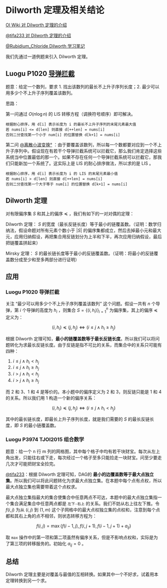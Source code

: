 # Dilworth 定理及相关结论

[OI Wiki 对 Dilworth 定理的介绍](https://oi-wiki.org/math/order-theory/#dilworth-%E5%AE%9A%E7%90%86%E4%B8%8E-mirsky-%E5%AE%9A%E7%90%86)

[@tifa233 对 Dilworth 定理的介绍](https://tifa-233.com/archives/dilworth/)

[@Rubidium_Chloride Dilworth 学习笔记](https://www.luogu.com.cn/article/zkcos23t)

我们先通过一道例题来引入 Dilworth 定理。

## Luogu P1020 [导弹拦截](https://www.luogu.com.cn/problem/P1020)

题意：给定一个数列，要求 1. 找出该数列的最长不上升子序列长度；2. 最少可以用多少个不上升子序列覆盖该数列。

思路：

第一问通过 $O(n\log n)$ 的 LIS 转移方程（调换符号顺序）即可解决。

```
根据耐心排序，用 d[i] 表示长度为 i 的最长不上升子序列的末尾元素最大值
若 nums[i] <= d[len] 则直接 d[++len] = nums[i]
否则二分查找第一个小于 num[i] 的位置替换 d[k+1] = nums[i]
```

第二问 [@离散小波变换°](https://www.luogu.com.cn/article/yc19s69p) ：由于要覆盖该数列，所以每一个数都要对应到一个不上升子序列中。假设现在有若干个导弹拦截系统可以拦截它，那么我们肯定选择这些系统当中位置最低的那一个。如果不存在任何一个导弹拦截系统可以拦截它，那我们只能新加一个系统了。这实际上是 LIS 的耐心排序做法，所以求的是 LIS 。

```
根据耐心排序，用 d[i] 表示长度为 i 的 LIS 的末尾元素最小值 
若 nums[i] > d[len] 则直接 d[++len] = nums[i]
否则二分查找第一个大于等于 num[i] 的位置替换 d[k+1] = nums[i]
```

## Dilworth 定理

对有限偏序集 $S$ 和其上的偏序 $\preceq$ ，我们有如下的一对对偶的定理：

Dilworth 定理： $S$ 的宽度（最长反链长度）等于最小的链覆盖数。（证明：数学归纳法，假设命题对所有元素个数小于 $|S|$ 的偏序集都成立，然后去掉最小元和最大元，应用归纳假设，再把集合用反链划分为上半和下半，再次应用归纳假设，最后把链覆盖拼起来）

Mirsky 定理： $S$ 的最长链长度等于最小的反链覆盖数。（证明：将最小的反链覆盖数分成至少和至多两部分进行证明）

## 应用

### Luogu P1020 导弹拦截

关注 “最少可以用多少个不上升子序列覆盖该数列” 这个问题。假设一共有 $n$ 个导弹，第 $i$ 个导弹的高度为 $h_i$ ，则集合 $S=\{(i, h_i)\}_{i=1}^{n}$ 为偏序集，其上的偏序 $\preceq$ 定义为：

$$(i,h_i)\preceq(j,h_j)\Longleftrightarrow(i\leq j\wedge h_i\geq h_j)$$

根据 Dilworth 定理可知，**最小的链覆盖数等于最长反链长度**。所以我们可以将问题转化为求最长反链长度。由于反链是指不可比的关系，而集合中的关系只可能有四种：

1. $i\leq j\wedge h_i < h_j$
2. $i\leq j\wedge h_i\geq h_j$ 
3. $i > j\wedge h_i < h_j$ 
4. $i > j\wedge h_i\geq h_j$

而 2 和 3、1 和 4 是等价的。本小题中的偏序定义为 2 和 3，则反链只能是 1 和 4 的关系。所以我们用 1 构造一个新的偏序关系：

$$(i,h_i)\preceq(j,h_j)\Longleftrightarrow(i\leq j\wedge h_i < h_j)$$

其中的最长链长度，即最长上升子序列长度，就是我们需要的 $S$ 的最长反链长度，即 $S$ 的最小链覆盖数。

### Luogu P3974 TJOI2015 组合数学

题意：给一个 n 行 m 列的网格图，其中每个格子中均有若干块财宝。每次从左上角出发，只能往右或下走，每次经过一个格子至多只能捡走一块财宝。问至少要走几次才可能把财宝全捡完。

[@tifa233](https://tifa-233.com/archives/luogu-p3974/)：根据 Dilworth 定理可知，DAG的 **最小的边覆盖数等于最大点独立集**。所以我们可以将此问题转化为求最大点独立集。在本题中每个点有点权，所以最大点独立集也需要带着这个点权求。

最大点独立集指最大的集合使集合中任意两点不可达，本题中的最大点独立集指一个集合满足集合中任意两点都是 `左下-右上` 的关系。我们不妨从右上往左下推。令 $f(i,j)$ 为从 $(i,j)$ 到 $(1,m)$ 这个子网格中的最大点权独立集的点权和，注意到每个点都和其右上角的点不相邻，则状态转移方程为：

$$f(i,j)=\max\{f(i-1,j),f(i,j+1),f(i-1,j+1)+a_{ij}\}$$

取 `max` 操作中的第一项和第二项虽然有偏序关系，但是不影响点权和，实际是为了第三项的转移服务的。初始化 $a_{ij}=0$ 。

## 总结

Dilworth 定理主要是对覆盖与最值的互相转换。如果其中一个不好求，试着用本定理转换到另一个求。